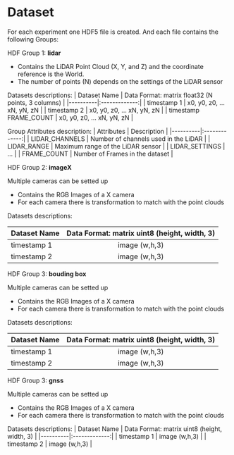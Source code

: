 # Dataset

For each experiment one HDF5 file is created. 
And each file contains the following Groups:

HDF Group 1: **lidar**

- Contains the LiDAR Point Cloud (X, Y, and Z) and the
coordinate reference is the World.
- The number of points (N) depends on the settings of the LiDAR sensor

Datasets descriptions:
| Dataset Name  |       Data Format: matrix float32 (N points, 3 columns)    |
|----------|:-------------:|
| timestamp 1 |  x0, y0, z0, ... xN, yN, zN |
| timestamp 2 |  x0, y0, z0, ... xN, yN, zN |
| timestamp FRAME_COUNT |  x0, y0, z0, ... xN, yN, zN |

Group Attributes description:
| Attributes  |   Description    |
|----------|:-------------:|
| LIDAR_CHANNELS | Number of channels used in the LiDAR |
| LIDAR_RANGE | Maximum range of the LiDAR sensor  |
| LIDAR_SETTINGS | ... |
| FRAME_COUNT | Number of Frames in the dataset  |


HDF Group 2: **imageX**

Multiple cameras can be setted up
- Contains the RGB Images of a X camera
- For each camera there is transformation to match with the point clouds

Datasets descriptions:

| Dataset Name  |       Data Format: matrix uint8 (height, width, 3)    |
|----------|:-------------:|
| timestamp 1 |  image (w,h,3) |
| timestamp 2 |  image (w,h,3) |


HDF Group 3: **bouding box**

Multiple cameras can be setted up
- Contains the RGB Images of a X camera
- For each camera there is transformation to match with the point clouds

Datasets descriptions:

| Dataset Name  |       Data Format: matrix uint8 (height, width, 3)    |
|----------|:-------------:|
| timestamp 1 |  image (w,h,3) |
| timestamp 2 |  image (w,h,3) |


HDF Group 3: **gnss**

Multiple cameras can be setted up
- Contains the RGB Images of a X camera
- For each camera there is transformation to match with the point clouds

Datasets descriptions:
| Dataset Name  |       Data Format: matrix uint8 (height, width, 3)    |
|----------|:-------------:|
| timestamp 1 |  image (w,h,3) |
| timestamp 2 |  image (w,h,3) |